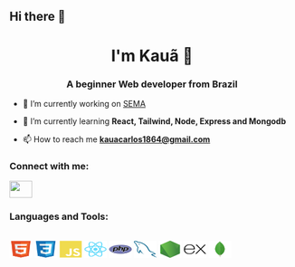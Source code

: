 ## Hi there 👋

<h1 align="center">I'm Kauã 👋</h1>
<h3 align="center">A beginner Web developer from Brazil</h3>

- 🔭 I’m currently working on [SEMA](https://github.com/Magnusxy333/Projeto-SEMA)

- 🌱 I’m currently learning **React, Tailwind, Node, Express and Mongodb**

- 📫 How to reach me **kauacarlos1864@gmail.com**

<h3 align="left">Connect with me:</h3>
<p align="left">
<a href="https://www.linkedin.com/in/kau%C3%A3-carlos-293a112a9/" target="blank"><img align="center" src="https://raw.githubusercontent.com/rahuldkjain/github-profile-readme-generator/master/src/images/icons/Social/linked-in-alt.svg" height="30" width="40" /></a>
</p>

<h3 align="left">Languages and Tools:</h3>

<div style="display: inline_block"><br>
  <img align="center" alt="Rafa-HTML" height="30" width="40" src="https://raw.githubusercontent.com/devicons/devicon/master/icons/html5/html5-original.svg">
  <img align="center" alt="Rafa-CSS" height="30" width="40" src="https://raw.githubusercontent.com/devicons/devicon/master/icons/css3/css3-original.svg">
  <img align="center" alt="Rafa-Js" height="30" width="40" src="https://raw.githubusercontent.com/devicons/devicon/master/icons/javascript/javascript-plain.svg">
  <img align="center" alt="Rafa-React" height="30" width="40" src="https://raw.githubusercontent.com/devicons/devicon/master/icons/react/react-original.svg">
  <img align="center" alt="Rafa-PHP" height="30" width="40" src="https://raw.githubusercontent.com/devicons/devicon/master/icons/php/php-original.svg">
  <img align="center" alt="Rafa-MySQL" height="30" width="40" src="https://raw.githubusercontent.com/devicons/devicon/master/icons/mysql/mysql-original.svg">
  <img align="center" alt="Rafa-NodeJS" height="30" width="40" src="https://raw.githubusercontent.com/devicons/devicon/master/icons/nodejs/nodejs-original.svg">
  <img align="center" alt="Rafa-Express" height="30" width="40" src="https://raw.githubusercontent.com/devicons/devicon/master/icons/express/express-original.svg">
  <img align="center" alt="Rafa-MongoDB" height="30" width="40" src="https://raw.githubusercontent.com/devicons/devicon/master/icons/mongodb/mongodb-original.svg">
</div>

